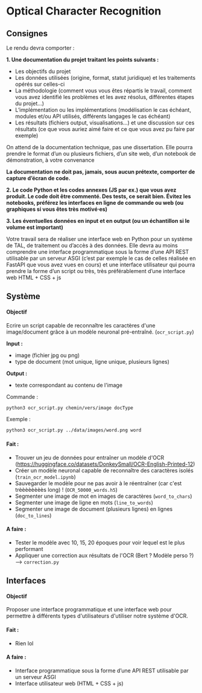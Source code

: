 # Optical Character Recognition

## Consignes

Le rendu devra comporter :

**1. Une documentation du projet traitant les points suivants :**

- Les objectifs du projet
- Les données utilisées (origine, format, statut juridique) et les traitements opérés sur celles-ci
- La méthodologie (comment vous vous êtes répartis le travail, comment vous avez identifié les problèmes et les avez résolus, différentes étapes du projet…)
- L’implémentation ou les implémentations (modélisation le cas échéant, modules et/ou API utilisés, différents langages le cas échéant)
- Les résultats (fichiers output, visualisations…) et une discussion sur ces résultats (ce que vous auriez aimé faire et ce que vous avez pu faire par exemple)

On attend de la documentation technique, pas une dissertation. Elle pourra prendre le format d’un ou plusieurs fichiers, d’un site web, d’un notebook de démonstration, à votre convenance

**La documentation ne doit pas, jamais, sous aucun prétexte, comporter de capture d’écran de code.**

**2. Le code Python et les codes annexes (JS par ex.) que vous avez produit. Le code doit être commenté. Des tests, ce serait bien. Évitez les notebooks, préférez les interfaces en ligne de commande ou web (ou graphiques si vous êtes très motivé⋅es)**

**3. Les éventuelles données en input et en output (ou un échantillon si le volume est important)**

Votre travail sera de réaliser une interface web en Python pour un système de TAL, de traitement ou d’accès à des données. Elle devra au moins comprendre une interface programmatique sous la forme d’une API REST utilisable par un serveur ASGI (c’est par exemple le cas de celles réalisée en FastAPI que vous avez vues en cours) et une interface utilisateur qui pourra prendre la forme d’un script ou très, très préférablement d’une interface web HTML + CSS + js


## Système

#### Objectif

Ecrire un script capable de reconnaître les caractères d'une image/document grâce à un modèle neuronal pré-entraîné. (`ocr_script.py`)

**Input :**

- image (fichier jpg ou png)
- type de document (mot unique, ligne unique, plusieurs lignes)

**Output :**

- texte correspondant au contenu de l'image

Commande :

```sh
python3 ocr_script.py chemin/vers/image docType
```

Exemple :

```sh
python3 ocr_script.py ../data/images/word.png word
```

#### Fait :

- Trouver un jeu de données pour entraîner un modèle d'OCR (https://huggingface.co/datasets/DonkeySmall/OCR-English-Printed-12)
- Créer un modèle neuronal capable de reconnaître des caractères isolés (`train_ocr_model.ipynb`)
- Sauvegarder le modèle pour ne pas avoir à le réentraîner (car c'est trèèèèèèèès long) ! (`OCR_50000_words.h5`)
- Segmenter une image de mot en images de caractères (`word_to_chars`)
- Segmenter une image de ligne en mots (`line_to_words`)
- Segmenter une image de document (plusieurs lignes) en lignes (`doc_to_lines`)

#### A faire :

- Tester le modèle avec 10, 15, 20 époques pour voir lequel est le plus performant
- Appliquer une correction aux résultats de l'OCR (Bert ? Modèle perso ?) --> `correction.py`


## Interfaces

#### Objectif

Proposer une interface programmatique et une interface web pour permettre à différents types d'utilisateurs d'utiliser notre système d'OCR.

#### Fait :

- Rien lol

#### A faire :

- Interface programmatique sous la forme d’une API REST utilisable par un serveur ASGI
- Interface utilisateur web (HTML + CSS + js)
